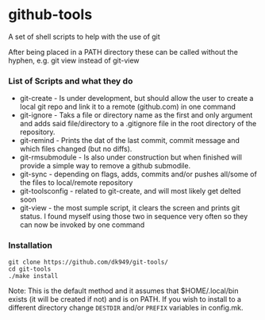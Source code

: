 # github-tools

A set of shell scripts to help with the use of git

After being placed in a PATH directory these can be called without the hyphen, e.g. git view instead of git-view


### List of Scripts and what they do
* git-create - Is under development, but should allow the user to create a local git repo and link it to a remote (github.com) in one command
* git-ignore - Taks a file or directory name as the first and only argument and adds said file/directory to a .gitignore file in the root directory of the repository.
* git-remind - Prints the dat of the last commit, commit message and which files changed (but no diffs).
* git-rmsubmodule - Is also under construction but when finished will provide a simple way to remove a github submodile.
* git-sync - depending on flags, adds, commits and/or pushes all/some of the files to local/remote repository
* git-toolsconfig - related to git-create, and will most likely get delted soon
* git-view - the most sumple script, it clears the screen and prints git status. I found myself using those two in sequence very often so they can now be invoked by one command

### Installation
```
git clone https://github.com/dk949/git-tools/
cd git-tools
./make install
```
Note: This is the default method and it assumes that $HOME/.local/bin  exists (it will be created if not) and is on PATH. If you wish to install to a different directory change `DESTDIR` and/or `PREFIX` variables in config.mk.
